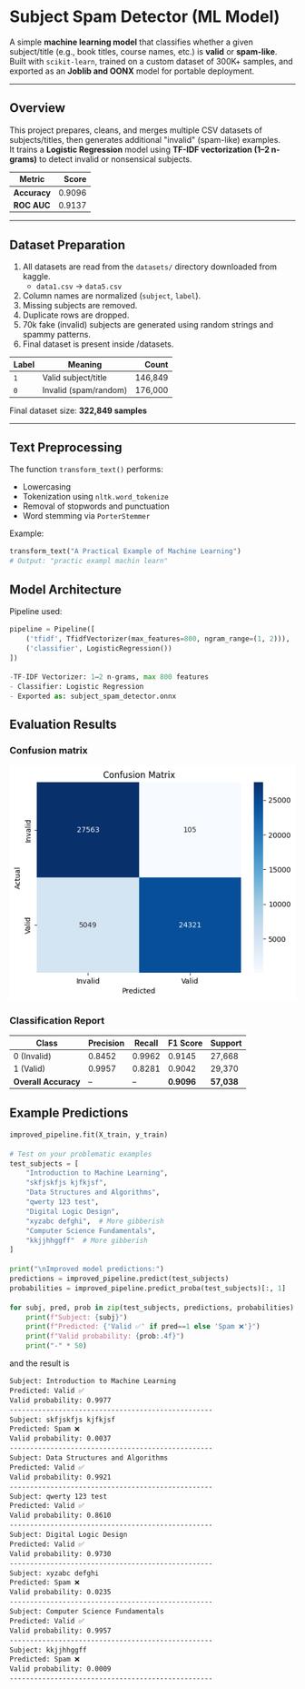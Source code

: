 # Subject Spam Detector (ML Model)

A simple **machine learning model** that classifies whether a given subject/title (e.g., book titles, course names, etc.) is **valid** or **spam-like**.  
Built with `scikit-learn`, trained on a custom dataset of 300K+ samples, and exported as an **Joblib and OONX** model for portable deployment.

---

## Overview

This project prepares, cleans, and merges multiple CSV datasets of subjects/titles, then generates additional "invalid" (spam-like) examples.  
It trains a **Logistic Regression** model using **TF-IDF vectorization (1–2 n-grams)** to detect invalid or nonsensical subjects.

| Metric       |  Score |
| ------------ | -----: |
| **Accuracy** | 0.9096 |
| **ROC AUC**  | 0.9137 |

---

## Dataset Preparation

1. All datasets are read from the `datasets/` directory downloaded from kaggle.
   - `data1.csv` → `data5.csv`
2. Column names are normalized (`subject`, `label`).
3. Missing subjects are removed.
4. Duplicate rows are dropped.
5. 70k fake (invalid) subjects are generated using random strings and spammy patterns.
6. Final dataset is present inside /datasets.

| Label | Meaning               |   Count |
| ----- | --------------------- | ------: |
| `1`   | Valid subject/title   | 146,849 |
| `0`   | Invalid (spam/random) | 176,000 |

Final dataset size: **322,849 samples**

---

## Text Preprocessing

The function `transform_text()` performs:

- Lowercasing
- Tokenization using `nltk.word_tokenize`
- Removal of stopwords and punctuation
- Word stemming via `PorterStemmer`

Example:

```python
transform_text("A Practical Example of Machine Learning")
# Output: "practic exampl machin learn"
```

## Model Architecture

Pipeline used:

```python
pipeline = Pipeline([
    ('tfidf', TfidfVectorizer(max_features=800, ngram_range=(1, 2))),
    ('classifier', LogisticRegression())
])

-TF-IDF Vectorizer: 1–2 n-grams, max 800 features
- Classifier: Logistic Regression
- Exported as: subject_spam_detector.onnx
```

## Evaluation Results

### Confusion matrix

![alt text](image.png)

### Classification Report

| Class                | Precision | Recall | F1 Score   | Support    |
| -------------------- | --------- | ------ | ---------- | ---------- |
| 0 (Invalid)          | 0.8452    | 0.9962 | 0.9145     | 27,668     |
| 1 (Valid)            | 0.9957    | 0.8281 | 0.9042     | 29,370     |
| **Overall Accuracy** | –         | –      | **0.9096** | **57,038** |

## Example Predictions

```python
improved_pipeline.fit(X_train, y_train)

# Test on your problematic examples
test_subjects = [
    "Introduction to Machine Learning",
    "skfjskfjs kjfkjsf",
    "Data Structures and Algorithms",
    "qwerty 123 test",
    "Digital Logic Design",
    "xyzabc defghi",  # More gibberish
    "Computer Science Fundamentals",
    "kkjjhhggff"  # More gibberish
]

print("\nImproved model predictions:")
predictions = improved_pipeline.predict(test_subjects)
probabilities = improved_pipeline.predict_proba(test_subjects)[:, 1]

for subj, pred, prob in zip(test_subjects, predictions, probabilities):
    print(f"Subject: {subj}")
    print(f"Predicted: {'Valid ✅' if pred==1 else 'Spam ❌'}")
    print(f"Valid probability: {prob:.4f}")
    print("-" * 50)
```

and the result is

```bash
Subject: Introduction to Machine Learning
Predicted: Valid ✅
Valid probability: 0.9977
--------------------------------------------------
Subject: skfjskfjs kjfkjsf
Predicted: Spam ❌
Valid probability: 0.0037
--------------------------------------------------
Subject: Data Structures and Algorithms
Predicted: Valid ✅
Valid probability: 0.9921
--------------------------------------------------
Subject: qwerty 123 test
Predicted: Valid ✅
Valid probability: 0.8610
--------------------------------------------------
Subject: Digital Logic Design
Predicted: Valid ✅
Valid probability: 0.9730
--------------------------------------------------
Subject: xyzabc defghi
Predicted: Spam ❌
Valid probability: 0.0235
--------------------------------------------------
Subject: Computer Science Fundamentals
Predicted: Valid ✅
Valid probability: 0.9957
--------------------------------------------------
Subject: kkjjhhggff
Predicted: Spam ❌
Valid probability: 0.0009
--------------------------------------------------
```
